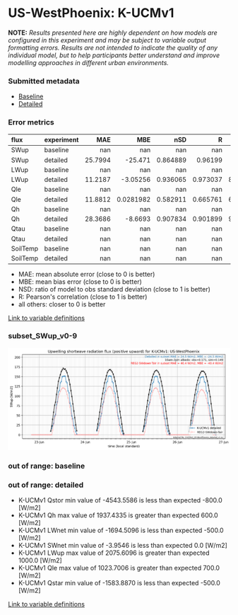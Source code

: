 # US-WestPhoenix: K-UCMv1

**NOTE:** *Results presented here are highly dependent on how models are configured in this experiment and may be subject to variable output formatting errors. Results are not intended to indicate the quality of any individual model, but to help participants better understand and improve modelling approaches in different urban environments.*

### Submitted metadata

- [Baseline](K-UCMv1_US-WestPhoenix_baseline_attrs.md)
- [Detailed](K-UCMv1_US-WestPhoenix_detailed_attrs.md)

### Error metrics

| flux     | experiment   |      MAE |         MBE |        nSD |          R |       5th |      95th |     RMSE |      cRMSE |        AMBE |       1-nSD |         1-R |   nSkewness |   nKurtosis |     Overlap |
|:---------|:-------------|---------:|------------:|-----------:|-----------:|----------:|----------:|---------:|-----------:|------------:|------------:|------------:|------------:|------------:|------------:|
| SWup     | baseline     | nan      | nan         | nan        | nan        | nan       | nan       | nan      | nan        | nan         | nan         | nan         |  nan        |  nan        | nan         |
| SWup     | detailed     |  25.7994 | -25.471     |   0.864889 |   0.96199  |   3.678   |  23.4992  |  29.5073 |   0.289834 |  25.471     |   0.135111  |   0.0380099 |    6.02375  |    0.370576 |   0.215398  |
| LWup     | baseline     | nan      | nan         | nan        | nan        | nan       | nan       | nan      | nan        | nan         | nan         | nan         |  nan        |  nan        | nan         |
| LWup     | detailed     |  11.2187 |  -3.05256   |   0.936065 |   0.973037 |   8.67369 |   9.49009 |  18.4246 |   0.233594 |   3.05256   |   0.0639335 |   0.0269632 |    1.62031  |   23.5815   |   0.0824005 |
| Qle      | baseline     | nan      | nan         | nan        | nan        | nan       | nan       | nan      | nan        | nan         | nan         | nan         |  nan        |  nan        | nan         |
| Qle      | detailed     |  11.8812 |   0.0281982 |   0.582911 |   0.665761 |   6.76557 |  17.7277  |  20.4089 |   0.750751 |   0.0281982 |   0.417088  |   0.334239  |    0.343135 |    0.78279  |   0.330645  |
| Qh       | baseline     | nan      | nan         | nan        | nan        | nan       | nan       | nan      | nan        | nan         | nan         | nan         |  nan        |  nan        | nan         |
| Qh       | detailed     |  28.3686 |  -8.6693    |   0.907834 |   0.901899 |   9.03268 |  16.6013  |  40.2747 |   0.431988 |   8.6693    |   0.0921646 |   0.0981009 |    0.178181 |    1.28447  |   0.242474  |
| Qtau     | baseline     | nan      | nan         | nan        | nan        | nan       | nan       | nan      | nan        | nan         | nan         | nan         |  nan        |  nan        | nan         |
| Qtau     | detailed     | nan      | nan         | nan        | nan        | nan       | nan       | nan      | nan        | nan         | nan         | nan         |  nan        |  nan        | nan         |
| SoilTemp | baseline     | nan      | nan         | nan        | nan        | nan       | nan       | nan      | nan        | nan         | nan         | nan         |  nan        |  nan        | nan         |
| SoilTemp | detailed     | nan      | nan         | nan        | nan        | nan       | nan       | nan      | nan        | nan         | nan         | nan         |  nan        |  nan        | nan         |

 - MAE: mean absolute error (close to 0 is better)
 - MBE: mean bias error (close to 0 is better)
 - NSD: ratio of model to obs standard deviation (close to 1 is better)
 - R: Pearson's correlation (close to 1 is better)
 - all others: closer to 0 is better

[Link to variable definitions](../modelattrs/variable_definitions.md)

### <a name="subset_swup_v0-9"></a>subset_SWup_v0-9
[![K-UCMv1_US-WestPhoenix_subset_SWup_v0-9.png](K-UCMv1_US-WestPhoenix_subset_SWup_v0-9.png)](K-UCMv1_US-WestPhoenix_subset_SWup_v0-9.png)

### out of range: baseline


### out of range: detailed

 - K-UCMv1 Qstor min value of -4543.5586 is less than expected -800.0 [W/m2]
 - K-UCMv1 Qh max value of 1937.4335 is greater than expected 600.0 [W/m2]
 - K-UCMv1 LWnet min value of -1694.5096 is less than expected -500.0 [W/m2]
 - K-UCMv1 SWnet min value of -3.9546 is less than expected 0.0 [W/m2]
 - K-UCMv1 LWup max value of 2075.6096 is greater than expected 1000.0 [W/m2]
 - K-UCMv1 Qle max value of 1023.7006 is greater than expected 700.0 [W/m2]
 - K-UCMv1 Qstar min value of -1583.8870 is less than expected -500.0 [W/m2]


[Link to variable definitions](../modelattrs/variable_definitions.md)

